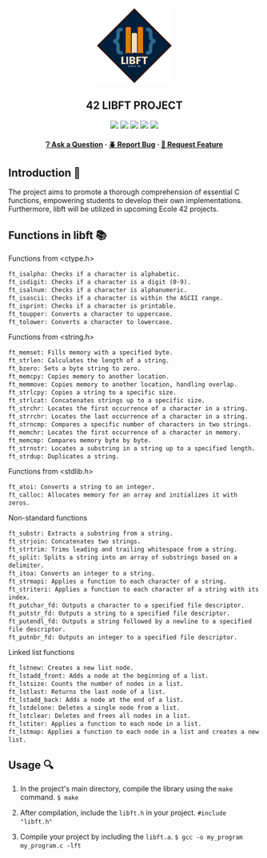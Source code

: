 <div align="center">
  <img src="img/libft.png" alt="Logo" width="150" height="150">
  <h2>42 LIBFT PROJECT</h2>
    <a href= https://github.com/emre-mr246/42-evaluation><img src="https://img.shields.io/badge/score-125%20%2F%20100-success?style=for-the-badge"/></a>
    <a href= https://github.com/emre-mr246/42-evaluation><img src="https://img.shields.io/badge/circle-0-magenta?style=for-the-badge"/></a>
    <a href= https://github.com/emre-mr246/42-evaluation><img src="https://img.shields.io/badge/42-Evaluation-red?style=for-the-badge"/></a>
    <a href= https://github.com/emre-mr246/42-evaluation><img src="https://img.shields.io/github/last-commit/emre-mr246/42_ring0_libft?style=for-the-badge"/></a>
    <a href="https://42istanbul.com.tr/"><img src="https://img.shields.io/badge/42-ISTANBUL-white?style=for-the-badge"/></a>
   
<h4>
    <a href="https://github.com/emre-mr246/42_ring0_libft/issues">❔ Ask a Question</a>
  <span> · </span>
    <a href="https://github.com/emre-mr246/42_ring0_libft/issues">🪲 Report Bug</a>
  <span> · </span>
    <a href="https://github.com/emre-mr246/42_ring0_libft/issues">💬 Request Feature</a>
</h4>
</div>

## Introduction 🚀

The project aims to promote a thorough comprehension of essential C functions, empowering students to develop their own implementations. Furthermore, libft will be utilized in upcoming Ecole 42 projects.

## Functions in libft 📚

Functions from <ctype.h>

    ft_isalpha: Checks if a character is alphabetic.
    ft_isdigit: Checks if a character is a digit (0-9).
    ft_isalnum: Checks if a character is alphanumeric.
    ft_isascii: Checks if a character is within the ASCII range.
    ft_isprint: Checks if a character is printable.
    ft_toupper: Converts a character to uppercase.
    ft_tolower: Converts a character to lowercase.

Functions from <string.h>

    ft_memset: Fills memory with a specified byte.
    ft_strlen: Calculates the length of a string.
    ft_bzero: Sets a byte string to zero.
    ft_memcpy: Copies memory to another location.
    ft_memmove: Copies memory to another location, handling overlap.
    ft_strlcpy: Copies a string to a specific size.
    ft_strlcat: Concatenates strings up to a specific size.
    ft_strchr: Locates the first occurrence of a character in a string.
    ft_strrchr: Locates the last occurrence of a character in a string.
    ft_strncmp: Compares a specific number of characters in two strings.
    ft_memchr: Locates the first occurrence of a character in memory.
    ft_memcmp: Compares memory byte by byte.
    ft_strnstr: Locates a substring in a string up to a specified length.
    ft_strdup: Duplicates a string.

Functions from <stdlib.h>

    ft_atoi: Converts a string to an integer.
    ft_calloc: Allocates memory for an array and initializes it with zeros.

Non-standard functions

    ft_substr: Extracts a substring from a string.
    ft_strjoin: Concatenates two strings.
    ft_strtrim: Trims leading and trailing whitespace from a string.
    ft_split: Splits a string into an array of substrings based on a delimiter.
    ft_itoa: Converts an integer to a string.
    ft_strmapi: Applies a function to each character of a string.
    ft_striteri: Applies a function to each character of a string with its index.
    ft_putchar_fd: Outputs a character to a specified file descriptor.
    ft_putstr_fd: Outputs a string to a specified file descriptor.
    ft_putendl_fd: Outputs a string followed by a newline to a specified file descriptor.
    ft_putnbr_fd: Outputs an integer to a specified file descriptor.

Linked list functions

    ft_lstnew: Creates a new list node.
    ft_lstadd_front: Adds a node at the beginning of a list.
    ft_lstsize: Counts the number of nodes in a list.
    ft_lstlast: Returns the last node of a list.
    ft_lstadd_back: Adds a node at the end of a list.
    ft_lstdelone: Deletes a single node from a list.
    ft_lstclear: Deletes and frees all nodes in a list.
    ft_lstiter: Applies a function to each node in a list.
    ft_lstmap: Applies a function to each node in a list and creates a new list.

    
## Usage 🔍

1.  In the project's main directory, compile the library using the `make` command.
   `$ make` 

2.  After compilation, include the `libft.h` in your project.
    `#include "libft.h"`
    
3.  Compile your project by including the `libft.a`.
    `$ gcc -o my_program my_program.c -lft`
